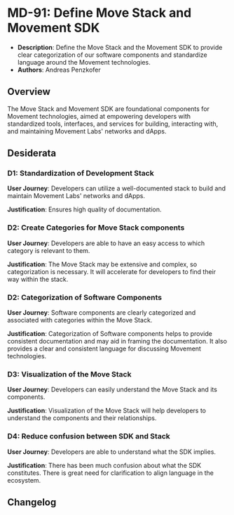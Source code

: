 # MD-91: Define Move Stack and Movement SDK

- **Description**: Define the Move Stack and the Movement SDK to provide clear categorization of our software components and standardize language around the Movement technologies.
- **Authors**: Andreas Penzkofer

## Overview

The Move Stack and Movement SDK are foundational components for Movement technologies, aimed at empowering developers with standardized tools, interfaces, and services for building, interacting with, and maintaining Movement Labs' networks and dApps.

## Desiderata

### D1: Standardization of Development Stack

**User Journey**: Developers can utilize a well-documented stack to build and maintain Movement Labs' networks and dApps.

**Justification**: Ensures high quality of documentation.

### D2: Create Categories for Move Stack components

**User Journey**: Developers are able to have an easy access to which category is relevant to them.

**Justification**: The Move Stack may be extensive and complex, so categorization is necessary. It will accelerate for developers to find their way within the stack.

### D2: Categorization of Software Components

**User Journey**: Software components are clearly categorized and associated with categories within the Move Stack.

**Justification**: Categorization of Software components helps to provide consistent documentation and may aid in framing the documentation. It also provides a clear and consistent language for discussing Movement technologies.

### D3: Visualization of the Move Stack

**User Journey**: Developers can easily understand the Move Stack and its components.

**Justification**: Visualization of the Move Stack will help developers to understand the components and their relationships.

### D4: Reduce confusion between SDK and Stack

**User Journey**: Developers are able to understand what the SDK implies.

**Justification**: There has been much confusion about what the SDK constitutes. There is great need for clarification to align language in the ecosystem.

## Changelog
